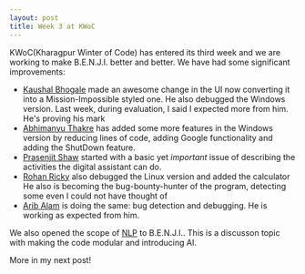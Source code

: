 ```yaml
---
layout: post
title: Week 3 at KWoC
---
```


KWoC(Kharagpur Winter of Code) has entered its third week and we are working to make B.E.N.J.I. better 
and better. We have had some significant improvements:

- [Kaushal Bhogale](https://github.com/kb-studios) made an awesome change in the UI now converting
it into a Mission-Impossible styled one. He also debugged the Windows version. Last week, during 
evaluation, I said I expected more from him. He's proving his mark
- [Abhimanyu Thakre](http://github.com/abhimanyuthakre) has added some more features in the Windows
version by reducing lines of code, adding Google functionality and adding the ShutDown feature.
- [Prasenjit Shaw](https://github.com/jitShaw7) started with a basic yet *important* issue of describing
the activities the digital assistant can do.
- [Rohan Ricky](https://github.com/rohanricky) also debugged the Linux version and added the calculator
He also is becoming the bug-bounty-hunter of the program, detecting some even I could not have thought of
- [Arib Alam](https://github.com/aribalam) is doing the same: bug detection and debugging. He is working
as expected from him.

We also opened the scope of [NLP](https://wikipedia.org/Natural_language_processing) to B.E.N.J.I.. This 
is a discusson topic with making the code modular and introducing AI.

More in my next post!
